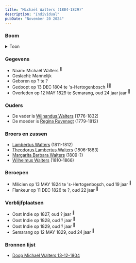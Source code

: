 ```yaml
---
title: "Michaël Walters (1804-1829)"
description: "Individual"
pubDate: "November 20 2024"
---
```


### Boom
<details><summary>Toon</summary>

![test](https://www.plantuml.com/plantuml/svg/ZPBDJjj04CVl-nGZSg0S8jdh148K1HgmLQgcYa9Qn2bQsrDxoNetsbc3eYXFrCVeYtMTk0K9jN3QrNp-PlvpIKvOLrUAqKhgjR2YWbHagyAQMkTNHXaBpWfDteNQiLBc29cqcSB37wkrsq25LOgM3YPoQD6upHhPYwgP4aImPG0mCJP7koXbjj98D1fLGkhn62AsO-mOPljMn0uPHtVoGGkTrmHtGldIT0I2u2O8mY04wCHHqaycll3sXqILxs0qJ4MwMQR6EON3COHdyFdR5_-SdSB5YoXQrKejVULbPWrHQZnB4zw3stW6uI3YS4pTJsYTAL2dXhBIyxLGSooa5Z2l7r6BmZqZSO-KJE8eZlw3TFDrqV2SmuTm47BeGXITm7VKohpDntim_JY7VUA_-KR39ynpgOjc8Wv9FF4PGM_FcGH1u8VhA5cKReDAcIVFkcFjIhlTDeAr0pqRsanlQ5oyp_wqcygi5Bz-gbSIyJxybVSTKaLm7L_jITyb5VUhkFVX_1nkiV9dfelcX2xHdqkbVWC0)
</details>

### Gegevens
- Naam: Michaël Walters <sup><a href="../s00168/" style="text-decoration:none" title="Doop Michaël Walters 13-12-1804">:link:</a></sup>
- Geslacht: Mannelijk
- Geboren op ? te ? 
- Gedoopt op 13 DEC 1804 te 's-Hertogenbosch <sup><a href="../s00168/" style="text-decoration:none" title="Doop Michaël Walters 13-12-1804">:link:</a><a href="../s00228/" style="text-decoration:none" title="Netherlands Army Service Records 1807-1929 Expeditionaire Afdeling Infanterie naar Java Michael Walters">:link:</a></sup>
- Overleden op 12 MAY 1829 te Semarang, oud 24 jaar jaar <sup><a href="../s00228/" style="text-decoration:none" title="Netherlands Army Service Records 1807-1929 Expeditionaire Afdeling Infanterie naar Java Michael Walters">:link:</a></sup>

### Ouders
- De vader is [Wijnandus Walters](../i00101/) (1776-1832)
- De moeder is [Regina Ruvenagt](../i00102/) (1779-1812)

### Broers en zussen
- [Lambertus Walters](../i00171/) (1811-1812)
- [Theodorus Lambertus Walters](../i00088/) (1806-1883)
- [Margarita Barbara Walters](../i00126/) (1809-?)
- [Wilhelmus Walters](../i00127/) (1810-1866)

### Beroepen
- Milicien op 13 MAY 1824 te 's-Hertogenbosch, oud 19 jaar <sup><a href="../s00228/" style="text-decoration:none" title="Netherlands Army Service Records 1807-1929 Expeditionaire Afdeling Infanterie naar Java Michael Walters">:link:</a></sup>
- Flankeur op 11 DEC 1826 te ?, oud 22 jaar <sup><a href="../s00228/" style="text-decoration:none" title="Netherlands Army Service Records 1807-1929 Expeditionaire Afdeling Infanterie naar Java Michael Walters">:link:</a></sup>

### Verblijfplaatsen
- Oost Indie  op 1827, oud ? jaar  <sup><a href="../s00228/" style="text-decoration:none" title="Netherlands Army Service Records 1807-1929 Expeditionaire Afdeling Infanterie naar Java Michael Walters">:link:</a></sup>
- Oost Indie  op 1828, oud ? jaar  <sup><a href="../s00228/" style="text-decoration:none" title="Netherlands Army Service Records 1807-1929 Expeditionaire Afdeling Infanterie naar Java Michael Walters">:link:</a></sup>
- Oost Indie  op 1829, oud ? jaar  <sup><a href="../s00228/" style="text-decoration:none" title="Netherlands Army Service Records 1807-1929 Expeditionaire Afdeling Infanterie naar Java Michael Walters">:link:</a></sup>
- Semarang  op 12 MAY 1829, oud 24 jaar  <sup><a href="../s00228/" style="text-decoration:none" title="Netherlands Army Service Records 1807-1929 Expeditionaire Afdeling Infanterie naar Java Michael Walters">:link:</a></sup>

### Bronnen lijst
- [Doop Michaël Walters 13-12-1804](../s00168/)